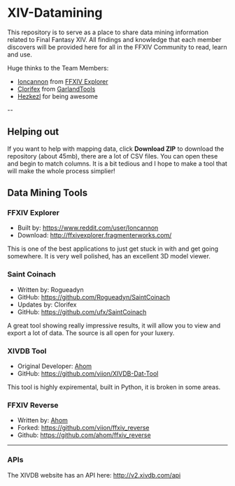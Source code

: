 # XIV-Datamining
This repository is to serve as a place to share data mining information related to Final Fantasy XIV. All findings and knowledge that each member discovers will be provided here for all in the FFXIV Community to read, learn and use.

Huge thinks to the Team Members:
- [Ioncannon](https://www.reddit.com/user/Ioncannon) from [FFXIV Explorer](http://ffxivexplorer.fragmenterworks.com)
- [Clorifex](https://www.reddit.com/user/Clorifex) from [GarlandTools](http://www.garlandtools.org/db/)
- [Hezkezl](https://www.reddit.com/user/Hezkezl) for being awesome

--

## Helping out
If you want to help with mapping data, click **Download ZIP** to download the repository (about 45mb), there are a lot of CSV files. You can open these and begin to match columns. It is a bit tedious and I hope to make a tool that will make the whole process simplier!

## Data Mining Tools
### FFXIV Explorer
- Built by: https://www.reddit.com/user/Ioncannon
- Download: http://ffxivexplorer.fragmenterworks.com/

This is one of the best applications to just get stuck in with and get going somewhere. It is very well polished, has an excellent 3D model viewer.

### Saint Coinach
- Written by: Rogueadyn
- GitHub: https://github.com/Rogueadyn/SaintCoinach
- Updates by: Clorifex
- GitHub: https://github.com/ufx/SaintCoinach

A great tool showing really impressive results, it will allow you to view and export a lot of data. The source is all open for your luxery.

### XIVDB Tool
- Original Developer: [Ahom](https://github.com/ahom)
- GitHub: https://github.com/viion/XIVDB-Dat-Tool

This tool is highly expiremental, built in Python, it is broken in some areas.

### FFXIV Reverse
- Written by: [Ahom](https://github.com/ahom)
- Forked: https://github.com/viion/ffxiv_reverse
- Github: https://github.com/ahom/ffxiv_reverse


---


### APIs
The XIVDB website has an API here: http://v2.xivdb.com/api
